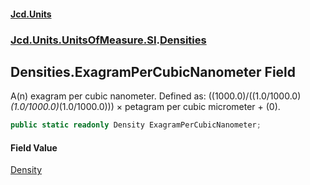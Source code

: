 #### [Jcd.Units](index.md 'index')
### [Jcd.Units.UnitsOfMeasure.SI](Jcd.Units.UnitsOfMeasure.SI.md 'Jcd.Units.UnitsOfMeasure.SI').[Densities](Densities.md 'Jcd.Units.UnitsOfMeasure.SI.Densities')

## Densities.ExagramPerCubicNanometer Field

A(n) exagram per cubic nanometer. Defined as: ((1000.0)/((1.0/1000.0)*(1.0/1000.0)*(1.0/1000.0))) × petagram per cubic micrometer + (0).

```csharp
public static readonly Density ExagramPerCubicNanometer;
```

#### Field Value
[Density](Density.md 'Jcd.Units.UnitTypes.Density')